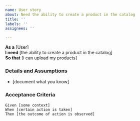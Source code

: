 ```yaml
---
name: User story
about: Need the ability to create a product in the catalog
title: ''
labels: ''
assignees: ''

---
```


**As a** [User]  
 **I need** [the ability to create a product in the catalog]  
 **So that** [i can upload my products]  
   
 ### Details and Assumptions
 * [document what you know]
   
 ### Acceptance Criteria  
   
 ```gherkin
 Given [some context]
 When [certain action is taken]
 Then [the outcome of action is observed]
 ```
